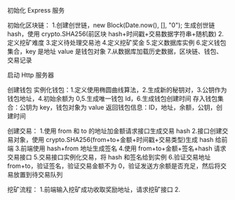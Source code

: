 初始化 Express 服务

初始化区块链： 1.创建创世链，new Block(Date.now(), [], "0");
生成创世链 hash，使用 crypto.SHA256(前区块 hash+时间戳+交易数据字符串+随机数) 2.定义挖矿难度 3.定义待处理交易池 4.定义挖矿奖金 5.定义数据库实例 6.定义钱包集合，key 是地址 value 是钱包对象 7.从数据库加载历史数据，区块链、钱包、交易记录

启动 Http 服务器

创建钱包
实例化钱包：1.定义使用椭圆曲线算法，2.生成新的秘钥对，3.公钥作为钱包地址，4.初始余额为 0,5.生成唯一钱包 Id，6.生成钱包创建时间
存入钱包集合：公钥为 key，钱包对象为 value
返回钱包信息：ID，地址，余额，公钥，创建时间

创建交易： 1.使用 from 和 to 的地址加金额请求接口生成交易 hash 2.接口创建交易对象，使用 crypto.SHA256(from+to+金额+时间戳+交易类型)生成 hash 给前端 3.前端使用 hash+from 地址生成签名 4.使用 from+to+金额+签名+hash 请求交易接口 5.交易接口实例化交易，将 hash 和签名给到实例 6.验证交易地址 from+to，验证签名，验证交易金额不为 0，验证发送方余额是否充足，然后将交易放置到待交易队列

挖矿流程： 1.前端输入挖矿成功收取奖励地址，请求挖矿接口 2.
